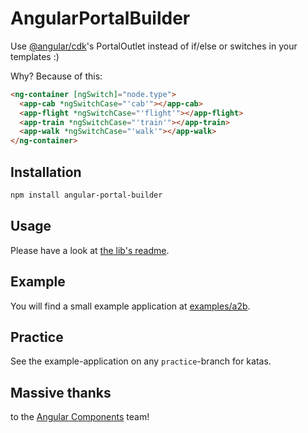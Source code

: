 # AngularPortalBuilder

Use [@angular/cdk](https://www.npmjs.com/package/@angular/cdk)'s PortalOutlet instead of if/else or switches in your templates :)

Why? Because of this:

```html
<ng-container [ngSwitch]="node.type">
  <app-cab *ngSwitchCase="'cab'"></app-cab>
  <app-flight *ngSwitchCase="'flight'"></app-flight>
  <app-train *ngSwitchCase="'train'"></app-train>
  <app-walk *ngSwitchCase="'walk'"></app-walk>
</ng-container>
```

## Installation

```bash
npm install angular-portal-builder
```

## Usage

Please have a look at [the lib's readme](https://github.com/marvinderksen/angular-portal-builder/tree/main/projects/angular-portal-builder).

## Example

You will find a small example application at [examples/a2b](https://github.com/marvinderksen/angular-portal-builder/tree/main/projects/examples/a2b).

## Practice

See the example-application on any `practice`-branch for katas.

## Massive thanks

to the [Angular Components](https://github.com/angular/components) team!
